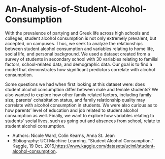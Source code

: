 # An-Analysis-of-Student-Alcohol-Consumption
With the prevalence of partying and Greek life across high schools and colleges, student alcohol consumption is not only extremely prevalent, but accepted, on campuses. Thus, we seek to analyze the relationships between student alcohol consumption and variables relating to home life, social life, and personal background. We used a dataset created from a survey of students in secondary school with 30 variables relating to familial factors, school-related data, and demographic data. Our goal is to find a model that demonstrates how significant predictors correlate with alcohol consumption. 
	
Some questions we had when first looking at this dataset were: does student alcohol consumption differ between male and female students? We also wanted to explore how other family related factors, including family size, parents’ cohabitation status, and family relationship quality may correlate with alcohol consumption in students. We were also curious as to how parents’ level of education and job related to student alcohol consumption as well. Finally, we want to explore how variables relating to students' social lives, such as going out and absences from school, relate to student alcohol consumption. 

- Authors: Nicole Ward, Colin Kearns, Anna St. Jean
- Bibliography: UCI Machine Learning. “Student Alcohol Consumption.” Kaggle, 19 Oct. 2016,https://www.kaggle.com/datasets/uciml/student-alcohol-consumption.
